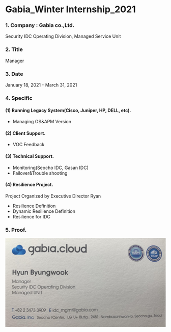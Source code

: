 # Gabia_Winter Internship_2021
### 1. Company : Gabia co.,Ltd.
Security IDC Operating Division, Managed Service Unit
<br>
### 2. Title
Manager
<br>
### 3. Date
January 18, 2021 - March 31, 2021
<br>
### 4. Specific
#### (1) Running Legacy System(Cisco, Juniper, HP, DELL, etc).
- Managing OS&APM Version
#### (2) Client Support.
- VOC Feedback
#### (3) Technical Support.
- Monitoring(Seocho IDC, Gasan IDC)
- Failover&Trouble shooting
#### (4) Resilience Project.
Project Organized by Executive Director Ryan
- Resilience Definition
- Dynamic Resilience Definition
- Resilience for IDC

### 5. Proof.
<img src="https://github.com/mornadina13/Gabia/blob/main/Img/Eng.jpeg" witdh="20%" height="10%" />
